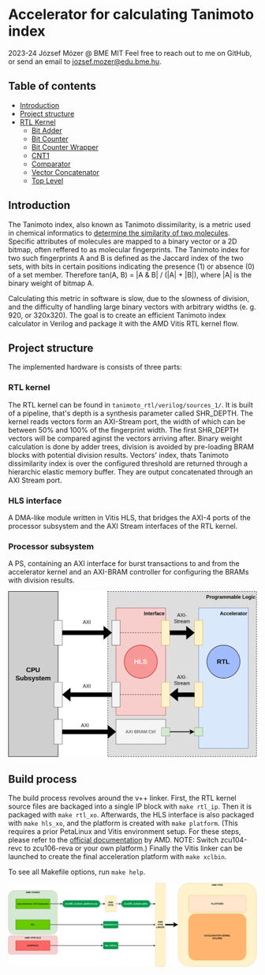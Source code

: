 
# Accelerator for calculating Tanimoto index

2023-24 József Mózer @ BME MIT
Feel free to reach out to me on GitHub, or send an email to jozsef.mozer@edu.bme.hu.

## Table of contents

- [Introduction](#introduction)
- [Project structure](#project-structure)
- [RTL Kernel](#rtl-kernel)
  - [Bit Adder](#bit-adder)
  - [Bit Counter](#bit-counter)
  - [Bit Counter Wrapper](#bit-counter-wrapper)
  - [CNT1](#cnt1)
  - [Comparator](#comparator)
  - [Vector Concatenator](#vector-concatenator)
  - [Top Level](#top-level)

## Introduction

The Tanimoto index, also known as Tanimoto dissimilarity, is a metric used in chemical informatics to [determine the similarity of two molecules](https://jcheminf.biomedcentral.com/articles/10.1186/s13321-015-0069-3). Specific attributes of molecules are mapped to a binary vector or a 2D bitmap, often reffered to as molecular fingerprints. The Tanimoto index for two such fingerprints A and B is defined as the Jaccard index of the two sets, with bits in certain positions indicating the presence (1) or absence (0) of a set member. Therefore tan(A, B) = |A & B| / (|A| + |B|), where |A| is the binary weight of bitmap A.

Calculating this metric in software is slow, due to the slowness of division, and the difficulty of handling large binary vectors with arbitrary widths (e. g. 920, or 320x320). The goal is to create an efficient Tanimoto index calculator in Verilog and package it with the AMD Vitis RTL kernel flow.

## Project structure

The implemented hardware is consists of three parts:

### RTL kernel

The RTL kernel can be found in `tanimoto_rtl/verilog/sources_1/`. It is built of a pipeline, that's depth is a synthesis parameter called SHR_DEPTH. The kernel reads vectors form an AXI-Stream port, the width of which can be between 50% and 100% of the fingerprint width. The first SHR_DEPTH vectors will be compared aginst the vectors arriving after. Binary weight calculation is done by adder trees, division is avoided by pre-loading BRAM blocks with potential division results. Vectors' index, thats Tanimoto dissimilarity index is over the configured threshold are returned through a hierarchic elastic memory buffer. They are output concatenated through an AXI Stream port.

### HLS interface

A DMA-like module written in Vitis HLS, that bridges the AXI-4 ports of the processor subsystem and the AXI Stream interfaces of the RTL kernel.

### Processor subsystem

A PS, containing an AXI interface for burst transactions to and from the accelerator kernel and an AXI-BRAM controller for configuring the BRAMs with division results.

![system](docs/images/acceleration_platform.png)

## Build process

The build process revolves around the v++ linker. First, the RTL kernel source files are backaged into a single IP block with `make rtl_ip`. Then it is packaged with `make rtl_xo`. Afterwards, the HLS interface is also packaged with `make hls_xo`, and the platform is created with `make platform`. (This requires a prior PetaLinux and Vitis environment setup. For these steps, please refer to the [official documentation](https://github.com/Xilinx/Vitis-Tutorials/blob/2023.2/Vitis_Platform_Creation/Design_Tutorials/02-Edge-AI-ZCU104/step2.md) by AMD. NOTE: Switch zcu104-revc to zcu106-reva or your own platform.) Finally the Vitis linker can be launched to create the final acceleration platform with `make xclbin`.

To see all Makefile options, run `make help`.

![build](docs/images/build_flow.png)
